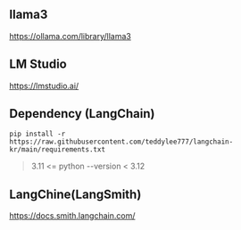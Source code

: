 ## llama3 
https://ollama.com/library/llama3

## LM Studio
https://lmstudio.ai/

## Dependency (LangChain)
```
pip install -r https://raw.githubusercontent.com/teddylee777/langchain-kr/main/requirements.txt
```
> 3.11 <= python --version < 3.12

## LangChine(LangSmith)
https://docs.smith.langchain.com/


